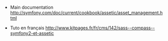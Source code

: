 * Main documentation 
http://symfony.com/doc/current/cookbook/assetic/asset_management.html



* Tuto en français http://www.kitpages.fr/fr/cms/142/sass--compass--symfony2-et-assetic
